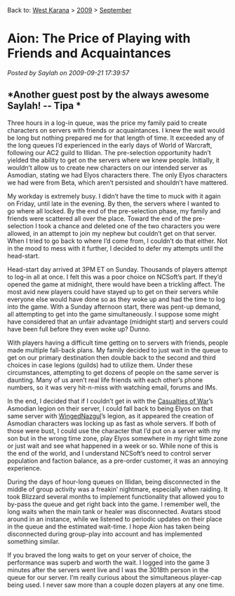 Back to: [West Karana](/posts/westkarana.md) > [2009](/posts/2009/westkarana.md) > [September](./westkarana.md)
# Aion: The Price of Playing with Friends and Acquaintances

*Posted by Saylah on 2009-09-21 17:39:57*

*Another guest post by the always awesome Saylah! -- Tipa
*
---

Three hours in a log-in queue, was the price my family paid to create characters on servers with friends or acquaintances. I knew the wait would be long but nothing prepared me for that length of time. It exceeded any of the long queues I’d experienced in the early days of World of Warcraft, following our AC2 guild to Illidan. The pre-selection opportunity hadn’t yielded the ability to get on the servers where we knew people. Initially, it wouldn’t allow us to create new characters on our intended server as Asmodian, stating we had Elyos characters there. The only Elyos characters we had were from Beta, which aren’t persisted and shouldn’t have mattered. 

My workday is extremely busy. I didn’t have the time to muck with it again on Friday, until late in the evening. By then, the servers where I wanted to go where all locked. By the end of the pre-selection phase, my family and friends were scattered all over the place. Toward the end of the pre-selection I took a chance and deleted one of the two characters you were allowed, in an attempt to join my nephew but couldn’t get on that server. When I tried to go back to where I’d come from, I couldn’t do that either. Not in the mood to mess with it further, I decided to defer my attempts until the head-start.

Head-start day arrived at 3PM ET on Sunday. Thousands of players attempt to log-in all at once. I felt this was a poor choice on NCSoft’s part. If they’d opened the game at midnight, there would have been a trickling affect. The most avid new players could have stayed up to get on their servers while everyone else would have done so as they woke up and had the time to log into the game. With a Sunday afternoon start, there was pent-up demand, all attempting to get into the game simultaneously. I suppose some might have considered that an unfair advantage (midnight start) and servers could have been full before they even woke up? Dunno.

With players having a difficult time getting on to servers with friends, people made multiple fall-back plans. My family decided to just wait in the queue to get on our primary destination then double back to the second and third choices in case legions (guilds) had to utilize them. Under these circumstances, attempting to get dozens of people on the same server is daunting. Many of us aren’t real life friends with each other’s phone numbers, so it was very hit-n-miss with watching email, forums and IMs.

In the end, I decided that if I couldn’t get in with the [Casualties of War](http://www.casualtiesguild.com/)’s Asmodian legion on their server, I could fall back to being Elyos on that same server with [WingedNazgul](http://wingednazgul.blogspot.com/)’s legion, as it appeared the creation of Asmodian characters was locking up as fast as whole servers. If both of those were bust, I could use the character that I’d put on a server with my son but in the wrong time zone, play Elyos somewhere in my right time zone or just wait and see what happened in a week or so. While none of this is the end of the world, and I understand NCSoft’s need to control server population and faction balance, as a pre-order customer, it was an annoying experience. 

During the days of hour-long queues on Illidan, being disconnected in the middle of group activity was a freakin’ nightmare, especially when raiding. It took Blizzard several months to implement functionality that allowed you to by-pass the queue and get right back into the game. I remember well, the long waits when the main tank or healer was disconnected. Avatars stood around in an instance, while we listened to periodic updates on their place in the queue and the estimated wait-time. I hope Aion has taken being disconnected during group-play into account and has implemented something similar. 

If you braved the long waits to get on your server of choice, the performance was superb and worth the wait. I logged into the game 3 minutes after the servers went live and I was the 3018th person in the queue for our server. I’m really curious about the simultaneous player-cap being used. I never saw more than a couple dozen players at any one time. 

